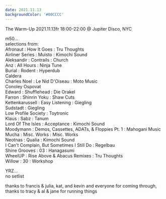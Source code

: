 ```yaml
---
date: 2021.11.13
backgroundColor: '#00CCCC'
---
```


The Warm-Up 2021.11.13fr 18:00-22:00 @ Jupiter Disco, NYC  

m50...  
selections from:  
Afronaut : How It Goes : Tru Thoughts  
Airliner Series : Muisto : Kimochi Sound  
Aleksandir : Contrails : Church  
Anz : All Hours : Ninja Tune  
Burial : Rodent : Hyperdub  
Caldera  
Charles Noel : Le Nid D'Oiseau : Moto Music  
Conoley Ospovat  
Edward : Shufflehead : Die Orakel  
Farron : Shinrin Yoku : Shaw Cuts  
Kettenkarussell : Easy Listening : Giegling  
Sudstadt : Giegling  
Low Profile Society : Toytronic  
Klaus : Sabz : Tanum  
Lord Of The Isles : Acceptance : Kimochi Sound  
Moodymann : Demos, Cassettes, ADATs, & Floppies Pt. 1 : Mahogani Music  
Mucha : Misc. Works : Misc. Works  
Neotnas : Qualia : Kimochi Sound  
I Can't Complain, But Sometimes I Still Do : Regelbau  
Shine Grooves : 03 : Hanagasumi  
WheelUP : Rise Above & Abacus Remixes : Tru Thoughts  
Willow : 30 : Workshop  

YRZ...  
no setlist  

thanks to francis & julia, kat, and kevin and everyone for coming through, thanks to tracy & al & jane for running things